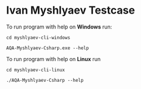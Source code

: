 # Ivan Myshlyaev Testcase

To run program with help on **Windows** run:

`cd myshlyaev-cli-windows`

`AQA-Myshlyaev-Csharp.exe --help`

To run program with help on **Linux** run 

`cd myshlyaev-cli-linux`

`./AQA-Myshlyaev-Csharp --help`
